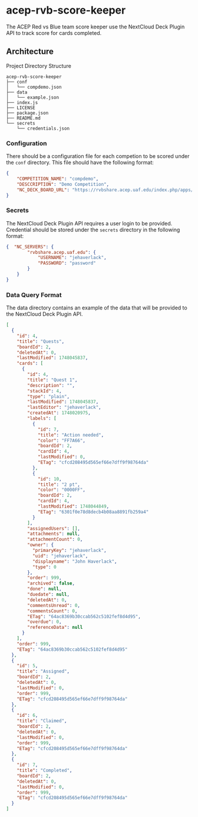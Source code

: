 # acep-rvb-score-keeper

The ACEP Red vs Blue team score keeper use the NextCloud Deck Plugin API to track score for cards completed.

## Architecture

Project Directory Structure
```
acep-rvb-score-keeper
├── conf
│   └── compdemo.json
├── data
│   └── example.json
├── index.js
├── LICENSE
├── package.json
├── README.md
└── secrets
    └── credentials.json
```

### Configuration

There should be a configuration file for each competion to be scored under the `conf` directory. This file should have the following format:

```json
{
    "COMPETITION_NAME": "compdemo",
    "DESCCRIPTION": "Demo Competition",
    "NC_DECK_BOARD_URL": "https://rvbshare.acep.uaf.edu/index.php/apps/deck/board/3"
}
```

### Secrets

The NextCloud Deck Plugin API requires a user login to be provided.  Credential should be stored under the `secrets` directory in the following format:

```json
{  "NC_SERVERS": {
        "rvbshare.acep.uaf.edu": {
            "USERNAME": "jehaverlack",
            "PASSWORD": "password"        
        }
    }
}
```

### Data Query Format

The data directory contains an example of the data that will be provided to the NextCloud Deck Plugin API.

```json
[
  {
    "id": 4,
    "title": "Quests",
    "boardId": 2,
    "deletedAt": 0,
    "lastModified": 1748045837,
    "cards": [
      {
        "id": 4,
        "title": "Quest 1",
        "description": "",
        "stackId": 4,
        "type": "plain",
        "lastModified": 1748045837,
        "lastEditor": "jehaverlack",
        "createdAt": 1748020975,
        "labels": [
          {
            "id": 7,
            "title": "Action needed",
            "color": "FF7A66",
            "boardId": 2,
            "cardId": 4,
            "lastModified": 0,
            "ETag": "cfcd208495d565ef66e7dff9f98764da"
          },
          {
            "id": 10,
            "title": "2 pt",
            "color": "0000FF",
            "boardId": 2,
            "cardId": 4,
            "lastModified": 1748044849,
            "ETag": "6301f0e78d8decb4b08aa8891fb259a4"
          }
        ],
        "assignedUsers": [],
        "attachments": null,
        "attachmentCount": 0,
        "owner": {
          "primaryKey": "jehaverlack",
          "uid": "jehaverlack",
          "displayname": "John Haverlack",
          "type": 0
        },
        "order": 999,
        "archived": false,
        "done": null,
        "duedate": null,
        "deletedAt": 0,
        "commentsUnread": 0,
        "commentsCount": 0,
        "ETag": "64ac8369b30ccab562c5102fef8d4d95",
        "overdue": 0,
        "referenceData": null
      }
    ],
    "order": 999,
    "ETag": "64ac8369b30ccab562c5102fef8d4d95"
  },
  {
    "id": 5,
    "title": "Assigned",
    "boardId": 2,
    "deletedAt": 0,
    "lastModified": 0,
    "order": 999,
    "ETag": "cfcd208495d565ef66e7dff9f98764da"
  },
  {
    "id": 6,
    "title": "Claimed",
    "boardId": 2,
    "deletedAt": 0,
    "lastModified": 0,
    "order": 999,
    "ETag": "cfcd208495d565ef66e7dff9f98764da"
  },
  {
    "id": 7,
    "title": "Completed",
    "boardId": 2,
    "deletedAt": 0,
    "lastModified": 0,
    "order": 999,
    "ETag": "cfcd208495d565ef66e7dff9f98764da"
  }
]
```